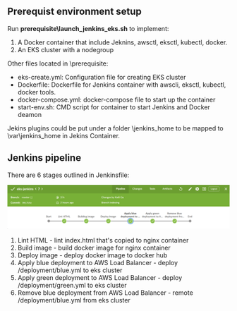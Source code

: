 ## Prerequist environment setup

Run **prerequisite\launch_jenkins_eks.sh** to implement: 

1. A Docker container that include Jeknins, awsctl, eksctl, kubectl, docker.
2. An EKS cluster with a nodegroup

Other files located in \prerequisite:
 - eks-create.yml: Configuration file for creating EKS cluster
 - Dockerfile: Dockerfile for Jenkins container with awscli, eksctl, kubectl, docker tools.
 - docker-compose.yml: docker-compose file to start up the container
 - start-env.sh: CMD script for container to start Jenkins and Docker deamon

Jekins plugins could be put under a folder \jenkins_home to be mapped to \var\jenkins_home in Jekins Container.

## Jenkins pipeline

There are 6 stages outlined in Jenkinsfile:

![img](pipeline.png)

1. Lint HTML - lint index.html that's copied to nginx container
2. Build image - build docker image for nginx container
3. Deploy image - deploy docker image to docker hub
4. Apply blue deployment to AWS Load Balancer - deploy /deployment/blue.yml to eks cluster
5. Apply green deployment to AWS Load Balancer - deploy /deployment/green.yml to eks cluster
6. Remove blue deployment from AWS Load Balancer - remote /deployment/blue.yml from eks cluster





